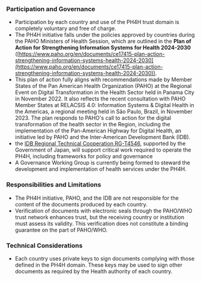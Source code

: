 ### Participation and Governance

* Participation by each country and use of the PH4H trust domain is completely voluntary and free of charge.
* The PH4H initiative falls under the policies approved by countries during the PAHO Ministers of Health Session, which are outlined in the **Plan of Action for Strengthening Information Systems for Health 2024-2030** ([https://www.paho.org/en/documents/ce17415-plan-action-strengthening-information-systems-health-2024-2030](https://www.paho.org/en/documents/ce17415-plan-action-strengthening-information-systems-health-2024-2030)).
* This plan of action fully aligns with recommendations made by Member States of the Pan American Health Organization (PAHO) at the Regional Event on Digital Transformation in the Health Sector held in Panama City in November 2022. It also reflects the recent consultation with PAHO Member States at RELACSIS 4.0: Information Systems & Digital Health in the Americas, a regional meeting held in São Paulo, Brazil, in November 2023. The plan responds to PAHO's call to action for the digital transformation of the health sector in the Region, including the implementation of the Pan-American Highway for Digital Health, an initiative led by PAHO and the Inter-American Development Bank (IDB).
* the <a href="https://www.iadb.org/en/project/RG-T4546">IDB Regional Technical Cooperation RG-T4546</a>, supported by the Government of Japan, will support critical work required to operate the PH4H, including frameworks for policy and governance
* A Governance Working Group is currently being formed to steward the development and implementation of health services under the PH4H.

### Responsibilities and Limitations

* The PH4H initiative, PAHO, and the IDB are not responsible for the content of the documents produced by each country.
* Verification of documents with electronic seals through the PAHO/WHO trust network enhances trust, but the receiving country or institution must assess its validity. This verification does not constitute a binding guarantee on the part of PAHO/WHO.

### Technical Considerations

* Each country uses private keys to sign documents complying with those defined in the PH4H domain. These keys may be used to sign other documents as required by the Health authority of each country. 
